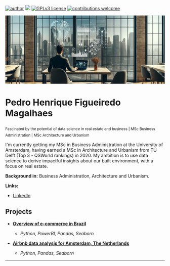 [![author](https://img.shields.io/badge/author-pedrohfm-red.svg)](https://www.linkedin.com/in/rafael-n-duarte/) [![](https://img.shields.io/badge/python-3.7+-blue.svg)](https://www.python.org/downloads/release/python-365/) [![GPLv3 license](https://img.shields.io/badge/License-GPLv3-blue.svg)](http://perso.crans.org/besson/LICENSE.html) [![contributions welcome](https://img.shields.io/badge/contributions-welcome-brightgreen.svg?style=flat)](https://github.com/rafaelnduarte/portfolio/issues)

<p align="center">
  <img src="banner-phfm-real-estate-data-science.webp" >
</p>

# Pedro Henrique Figueiredo Magalhaes 
<sub>Fascinated by the potential of data science in real estate and business | MSc Business Administration | MSc Architecture and Urbanism </sub>

I'm currently getting my MSc in Business Administration at the University of Amsterdam, having earned a MSc in Architecture and Urbanism from TU Delft (Top 3 - QSWorld rankings) in 2020.
My ambition is to use data science to derive impactful insights about our built environment, with a focus on real estate. 

**Background in:** Business Administration, Architecture and Urbanism. 

**Links:**
* [LinkedIn](https://www.linkedin.com/in/-phfm/)

## Projects

* [**Overview of e-commerce in Brazil**](https://edu.nl/b7fkf)
  * *Python, PowerBI, Pandas, Seaborn*

* [**Airbnb data analysis for Amsterdam, The Netherlands**](https://github.com/pedrohfm/airbnb-amsterdam-dsnp/tree/main?tab=readme-ov-file)
  * *Python, Pandas, Seaborn*

---
